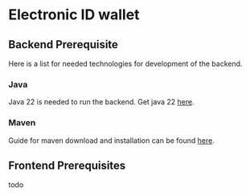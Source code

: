 # Electronic ID wallet
## Backend Prerequisite

Here is a list for needed technologies for development
of the backend.

### Java
Java 22 is needed to run the backend. Get java 22 [here](https://www.oracle.com/java/technologies/downloads/#jdk22-windows).

### Maven

Guide for maven download and installation can be found [here](https://phoenixnap.com/kb/install-maven-windows).

## Frontend Prerequisites

todo